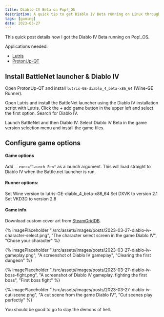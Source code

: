 ```yaml
---
title: Diablo IV Beta on Pop!_OS
description: A quick tip to get Diablo IV Beta running on Linux through Lutris.
tags: [gaming]
date: 2023-03-27
---
```


This quick post details how I got the Diablo IV Beta running on Pop!_OS.

Applications needed:
* [Lutris](https://lutris.net/downloads)
* [ProtonUp-QT](https://davidotek.github.io/protonup-qt/)

## Install BattleNet launcher & Diablo IV

Open ProtonUp-QT and install `lutris-GE-diablo_4_beta-x86_64` (Wine-GE Runner).

Open Lutris and install the BattleNet launcher using the Diablo IV installation script with Lutris. Click the + add game button in the upper left and select the first option. Search for Diablo IV.

Launch BattleNet and then Diablo IV. Select Diablo IV Beta in the game version selection menu and install the game files.

## Configure game options

#### Game options
Add `--exec="launch Fen"` as a launch argument. This will load straight to Diablo IV when the Battle.net launcher is run.

#### Runner options:
Set Wine version to lutris-GE-diablo_4_beta-x86_64
Set DXVK to version 2.1
Set VKD3D to version 2.8

#### Game info
Download custom cover art from [SteamGridDB](https://www.steamgriddb.com/search/grids?term=Diablo+Iv).

{% imagePlaceholder "./src/assets/images/posts/2023-03-27-diablo-iv-character-select.png", "The character select screen in the game Diablo IV", "Chose your character" %}

{% imagePlaceholder "./src/assets/images/posts/2023-03-27-diablo-iv-gameplay.png", "A screenshot of Diablo IV gameplay", "Clearing the first dungeon" %}

{% imagePlaceholder "./src/assets/images/posts/2023-03-27-diablo-iv-boss-fight.png", "A screenshot of Diablo IV gameplay, fighting the first boss", "First boss fight" %}

{% imagePlaceholder "./src/assets/images/posts/2023-03-27-diablo-iv-cut-scene.png", "A cut scene from the game Diablo IV", "Cut scenes play perfectly" %}

You should be good to go to slay the demons of hell.